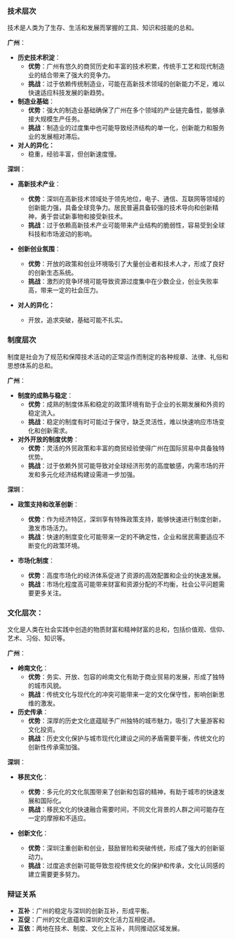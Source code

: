 ### 技术层次
技术是人类为了生存、生活和发展而掌握的工具、知识和技能的总和。

**广州**：

- **历史技术积淀**：
    - **优势**：广州有悠久的商贸历史和丰富的技术积累，传统手工艺和现代制造业的结合带来了强大的竞争力。
    - **挑战**：过于依赖传统制造业，可能在高新技术领域的创新能力不足，难以快速适应科技发展的新趋势。
- **制造业基础**：
    - **优势**：强大的制造业基础确保了广州在多个领域的产业链完备性，能够承接大规模生产任务。
    - **挑战**：制造业的过度集中也可能导致经济结构的单一化，创新能力和服务业的发展相对滞后。
- **对人的异化：**
	- 稳重，经验丰富，但创新速度慢。

**深圳**：

- **高新技术产业**：
    
    - **优势**：深圳在高新技术领域处于领先地位，电子、通信、互联网等领域的创新能力强，具备全球竞争力。居民普遍具备较强的技术导向和创新精神，勇于尝试新事物和接受新技术。
    - **挑战**：过于依赖高新技术产业可能带来产业结构的脆弱性，容易受到全球科技和市场波动的影响。
- **创新创业氛围**：
    
    - **优势**：开放的政策和创业环境吸引了大量创业者和技术人才，形成了良好的创新生态系统。
    - **挑战**：激烈的竞争环境可能导致资源过度集中在少数企业，创业失败率高，带来一定的社会压力。
- **对人的异化：**
	- 开放，追求突破，基础可能不扎实。

### 制度层次
制度是社会为了规范和保障技术活动的正常运作而制定的各种规章、法律、礼俗和思想体系的总和。

**广州**：

- **制度的成熟与稳定**：
    - **优势**：成熟的制度体系和稳定的政策环境有助于企业的长期发展和外资的稳定流入。
    - **挑战**：稳定的制度有时可能过于保守，缺乏灵活性，难以快速响应市场变化和创新需求。
- **对外开放的制度优势**：
    - **优势**：灵活的外贸政策和丰富的商贸经验使得广州在国际贸易中具备独特优势。
    - **挑战**：过于依赖外贸可能导致对全球经济形势的高度敏感，内需市场的开发和多元化经济结构建设需进一步加强。

**深圳**：

- **政策支持和改革创新**：
    
    - **优势**：作为经济特区，深圳享有特殊政策支持，能够快速进行制度创新，激发市场活力。
    - **挑战**：快速的制度变化可能带来一定的不确定性，企业和居民需要适应不断变化的政策环境。
- **市场化制度**：
    
    - **优势**：高度市场化的经济体系促进了资源的高效配置和企业的快速发展。
    - **挑战**：市场化程度高可能带来财富和资源分配的不均衡，社会公平问题需要更多关注。

### 文化层次：
文化是人类在社会实践中创造的物质财富和精神财富的总和，包括价值观、信仰、艺术、习俗、知识等。

**广州**：

- **岭南文化**：
    - **优势**：务实、开放、包容的岭南文化有助于商业贸易的发展，形成了独特的城市风貌。
    - **挑战**：传统文化与现代化的冲突可能带来一定的文化保守性，影响创新思维的激发。
- **历史传承**：
    - **优势**：深厚的历史文化底蕴赋予广州独特的城市魅力，吸引了大量游客和文化投资。
    - **挑战**：历史文化保护与城市现代化建设之间的矛盾需要平衡，传统文化的创新性传承需加强。

**深圳**：

- **移民文化**：
    
    - **优势**：多元化的文化氛围带来了创新和包容的精神，有助于城市的快速发展和国际化。
    - **挑战**：移民文化的快速融合需要时间，不同文化背景的人群之间可能存在一定的摩擦和不适应。
- **创新文化**：
    
    - **优势**：深圳注重创新和创业，鼓励冒险和突破传统，形成了强大的创新驱动力。
    - **挑战**：过度追求创新可能导致忽视传统文化的保护和传承，文化认同感的建立需要更多努力。

### 辩证关系

- **互补**：广州的稳定与深圳的创新互补，形成平衡。
- **互促**：广州的文化底蕴和深圳的文化活力互相促进。
- **互依**：两地在技术、制度、文化上互补，共同推动区域发展。